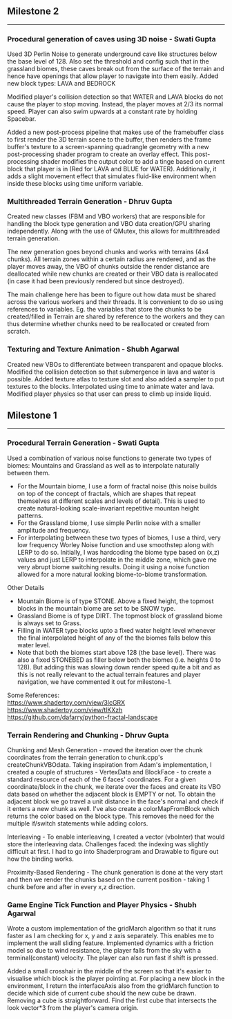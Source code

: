 ## Milestone 2
---

### Procedural generation of caves using 3D noise - Swati Gupta
Used 3D Perlin Noise to generate underground cave like structures below the base level of 128. Also set the threshold and config such that in the grassland biomes, these caves break out from the surface of the terrain and hence have openings that allow player to navigate into them easily. Added new block types: LAVA and BEDROCK

Modified player's collision detection so that WATER and LAVA blocks do not cause the player to stop moving. Instead, the player moves at 2/3 its normal speed. Player can also swim upwards at a constant rate by holding Spacebar. 

Added a new post-process pipeline that makes use of the framebuffer class to first render the 3D terrain scene to the buffer, then renders the frame buffer's texture to a screen-spanning quadrangle geometry with a new post-processing shader program to create an overlay effect.
This post-processing shader modifies the output color to add a tinge based on current block that player is in (Red for LAVA and BLUE for WATER). Additionally, it adds a slight movement effect that simulates fluid-like environment when inside these blocks using time uniform variable.

### Multithreaded Terrain Generation - Dhruv Gupta
Created new classes (FBM and VBO workers) that are responsible for handling the block type generation and VBO data creation/GPU sharing independently. Along with the use of QMutex, this allows for multithreaded terrain generation.

The new generation goes beyond chunks and works with terrains (4x4 chunks). All terrain zones within a certain radius are rendered, and as the player moves away, the VBO of chunks outside the render distance are deallocated while new chunks are created or their VBO data is reallocated (in case it had been previously rendered but since destroyed).

The main challenge here has been to figure out how data must be shared across the various workers and their threads. It is convenient to do so using references to variables. Eg. the variables that store the chunks to be created/filled in Terrain are shared by reference to the workers and they can thus determine whether chunks need to be reallocated or created from scratch.

### Texturing and Texture Animation - Shubh Agarwal
Created new VBOs to differentiate between transparent and opaque blocks. Modified the collision detection so that submergence in lava and water is possible. Added texture atlas to texture slot and also added a sampler to put textures to the blocks. Interpolated using time to animate water and lava. Modified player physics so that user can press <SPACE> to climb up inside liquid.   

## Milestone 1
---

### Procedural Terrain Generation - Swati Gupta
Used a combination of various noise functions to generate two types of biomes: Mountains and Grassland as well as to interpolate naturally between them.  
- For the Mountain biome, I use a form of fractal noise (this noise builds on top of the concept of fractals, which are shapes that 
repeat themselves at different scales and levels of detail). This is used to create natural-looking scale-invariant repetitive mountan height patterns.  
- For the Grassland biome, I use simple Perlin noise with a smaller amplitude and frequency.  
- For interpolating between these two types of biomes, I use a third, very low frequency Worley Noise function and 
use smoothstep along with LERP to do so. Initially, I was hardcoding the biome type based on (x,z) values and just LERP to interpolate in the middle zone, which gave me very abrupt biome switching results. Doing it using a noise function allowed for a more natural looking biome-to-biome transformation.  

Other Details  
- Mountain Biome is of type STONE. Above a fixed height, the topmost blocks in the mountain biome are set to be SNOW type.  
- Grassland Biome is of type DIRT. The topmost block of grassland biome is always set to Grass.  
- Filling in WATER type blocks upto a fixed water height level whenever the final interpolated height of any of the the biomes falls below this water level.  
- Note that both the biomes start above 128 (the base level). There was also a fixed STONEBED as filler below both the biomes (i.e. heights 0 to 128). But adding this was slowing down render speed quite a bit and as this is not really relevant to the actual terrain features and player navigation, we have commented it out for milestone-1.  

Some References:   
https://www.shadertoy.com/view/3lcGRX  
https://www.shadertoy.com/view/tlKXzh  
https://github.com/dafarry/python-fractal-landscape  

### Terrain Rendering and Chunking - Dhruv Gupta
Chunking and Mesh Generation - 
moved the iteration over the chunk coordinates from the terrain generation to chunk.cpp's createChunkVBOdata. Taking inspiration from Adam's implementation, I created a couple of structures - VertexData and BlockFace - to create a standard resource of each of the 6 faces' coordinates. For a given coordinate/block in the chunk, we iterate over the faces and create its VBO data based on whether the adjacent block is EMPTY or not. To obtain the adjacent block we go travel a unit distance in the face's normal and check if it enters a new chunk as well.
I've also create a colorMapFromBlock which returns the color based on the block type. This removes the need for the multiple if/switch statements while adding colors.

Interleaving - 
To enable interleaving, I created a vector (vboInter) that would store the interleaving data.
Challenges faced: the indexing was slightly difficult at first. I had to go into Shaderprogram and Drawable to figure out how the binding works.

Proximity-Based Rendering -
The chunk generation is done at the very start and then we render the chunks based on the current position - taking 1 chunk before and after in every x,z direction.


### Game Engine Tick Function and Player Physics - Shubh Agarwal

Wrote a custom implementation of the gridMarch algorithm so that it runs faster as I am checking for x, y and z axis separately. This enables me to implement the wall sliding feature. Implemented dynamics with a friction model so due to wind resistance, the player falls from the sky with a terminal(constant) velocity. The player can also run fast if shift is pressed. 

Added a small crosshair in the middle of the screen so that it's easier to visualise which block is the player pointing at. For placing a new block in the environment, I return the interfaceAxis also from the gridMarch function to decide which side of current cube should the new cube be drawn. Removing a cube is straightforward. Find the first cube that intersects the look vector*3 from the player's camera origin.  


